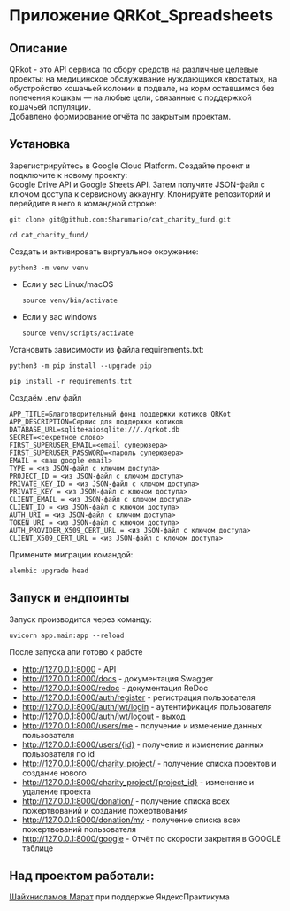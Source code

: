 # Приложение QRKot_Spreadsheets
## Описание
QRkot - это API сервиса по сбору средств на различные целевые проекты: на медицинское   обслуживание нуждающихся хвостатых, на обустройство кошачьей колонии в подвале, на корм   оставшимся без попечения кошкам — на любые цели, связанные с поддержкой кошачьей популяции.  
Добавлено формирование отчёта по закрытым проектам. 
## Установка
Зарегистрируйтесь в Google Cloud Platform. Создайте проект и подключите к новому проекту:  
Google Drive API и Google Sheets API. Затем получите JSON-файл с ключом доступа к сервисному аккаунту.
Клонируйте репозиторий и перейдите в него в командной строке:
```
git clone git@github.com:Sharumario/cat_charity_fund.git
```
```
cd cat_charity_fund/
```
Cоздать и активировать виртуальное окружение:
```
python3 -m venv venv
```
* Если у вас Linux/macOS
    ```
    source venv/bin/activate
    ```
* Если у вас windows
    ```
    source venv/scripts/activate
    ```
Установить зависимости из файла requirements.txt:
```
python3 -m pip install --upgrade pip
```
```
pip install -r requirements.txt
```
Создаём .env файл
```
APP_TITLE=Благотворительный фонд поддержки котиков QRKot
APP_DESCRIPTION=Сервис для поддержки котиков
DATABASE_URL=sqlite+aiosqlite:///./qrkot.db
SECRET=<секретное слово>
FIRST_SUPERUSER_EMAIL=<email суперюзера>
FIRST_SUPERUSER_PASSWORD=<пароль суперюзера>
EMAIL = <ваш google email>
TYPE = <из JSON-файл с ключом доступа>
PROJECT_ID = <из JSON-файл с ключом доступа>
PRIVATE_KEY_ID = <из JSON-файл с ключом доступа>
PRIVATE_KEY = <из JSON-файл с ключом доступа>
CLIENT_EMAIL = <из JSON-файл с ключом доступа>
CLIENT_ID = <из JSON-файл с ключом доступа>
AUTH_URI = <из JSON-файл с ключом доступа>
TOKEN_URI = <из JSON-файл с ключом доступа>
AUTH_PROVIDER_X509_CERT_URL = <из JSON-файл с ключом доступа>
CLIENT_X509_CERT_URL = <из JSON-файл с ключом доступа>
```
Примените миграции командой:
```
alembic upgrade head
```
## Запуск и ендпоинты
Запуск производится через команду:
```
uvicorn app.main:app --reload
```
После запуска апи готово к работе
- http://127.0.0.1:8000 - API
- http://127.0.0.1:8000/docs - документация Swagger
- http://127.0.0.1:8000/redoc - документация ReDoc
- http://127.0.0.1:8000/auth/register - регистрация пользователя
- http://127.0.0.1:8000/auth/jwt/login - аутентификация пользователя
- http://127.0.0.1:8000/auth/jwt/logout - выход
- http://127.0.0.1:8000/users/me - получение и изменение данных пользователя
- http://127.0.0.1:8000/users/{id} - получение и изменение данных пользователя по id
- http://127.0.0.1:8000/charity_project/ - получение списка проектов и создание нового
- http://127.0.0.1:8000/charity_project/{project_id} - изменение и удаление проекта
- http://127.0.0.1:8000/donation/ - получение списка всех пожертвований и создание пожертвования
- http://127.0.0.1:8000/donation/my - получение списка всех пожертвований пользователя
- http://127.0.0.1:8000/google - Отчёт по скорости закрытия в GOOGLE таблице

## Над проектом работали:
[Шайхнисламов Марат](https://github.com/Sharumario/) при поддержке ЯндексПрактикума